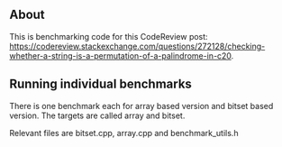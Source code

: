 ## About

This is benchmarking code for this CodeReview post: https://codereview.stackexchange.com/questions/272128/checking-whether-a-string-is-a-permutation-of-a-palindrome-in-c20.

## Running individual benchmarks

There is one benchmark each for array based version and bitset based version. The targets are called array and bitset.

Relevant files are bitset.cpp, array.cpp and benchmark_utils.h